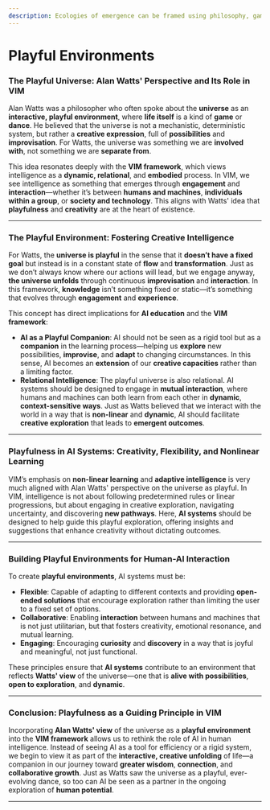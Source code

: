 ```yaml
---
description: Ecologies of emergence can be framed using philosophy, games, narratives
---
```


# Playful Environments

### **The Playful Universe: Alan Watts' Perspective and Its Role in VIM**

Alan Watts was a philosopher who often spoke about the **universe** as an **interactive, playful environment**, where **life itself** is a kind of **game** or **dance**. He believed that the universe is not a mechanistic, deterministic system, but rather a **creative expression**, full of **possibilities** and **improvisation**. For Watts, the universe was something we are **involved with**, not something we are **separate from**.

This idea resonates deeply with the **VIM framework**, which views intelligence as a **dynamic, relational**, and **embodied** process. In VIM, we see intelligence as something that emerges through **engagement** and **interaction**—whether it’s between **humans and machines**, **individuals within a group**, or **society and technology**. This aligns with Watts' idea that **playfulness** and **creativity** are at the heart of existence.

***

### **The Playful Environment: Fostering Creative Intelligence**

For Watts, the **universe is playful** in the sense that it **doesn’t have a fixed goal** but instead is in a constant state of **flow** and **transformation**. Just as we don’t always know where our actions will lead, but we engage anyway, **the universe unfolds** through continuous **improvisation** and **interaction**. In this framework, **knowledge** isn’t something fixed or static—it’s something that evolves through **engagement** and **experience**.

This concept has direct implications for **AI education** and the **VIM framework**:

* **AI as a Playful Companion**: AI should not be seen as a rigid tool but as a **companion** in the learning process—helping us **explore** new possibilities, **improvise**, and **adapt** to changing circumstances. In this sense, AI becomes an **extension** of our **creative capacities** rather than a limiting factor.
* **Relational Intelligence**: The playful universe is also relational. AI systems should be designed to engage in **mutual interaction**, where humans and machines can both learn from each other in **dynamic**, **context-sensitive ways**. Just as Watts believed that we interact with the world in a way that is **non-linear** and **dynamic**, AI should facilitate **creative exploration** that leads to **emergent outcomes**.

***

### **Playfulness in AI Systems: Creativity, Flexibility, and Nonlinear Learning**

VIM’s emphasis on **non-linear learning** and **adaptive intelligence** is very much aligned with Alan Watts' perspective on the universe as playful. In VIM, intelligence is not about following predetermined rules or linear progressions, but about engaging in creative exploration, navigating uncertainty, and discovering **new pathways**. Here, **AI systems** should be designed to help guide this playful exploration, offering insights and suggestions that enhance creativity without dictating outcomes.

***

### **Building Playful Environments for Human-AI Interaction**

To create **playful environments**, AI systems must be:

* **Flexible**: Capable of adapting to different contexts and providing **open-ended solutions** that encourage exploration rather than limiting the user to a fixed set of options.
* **Collaborative**: Enabling **interaction** between humans and machines that is not just utilitarian, but that fosters creativity, emotional resonance, and mutual learning.
* **Engaging**: Encouraging **curiosity** and **discovery** in a way that is joyful and meaningful, not just functional.

These principles ensure that **AI systems** contribute to an environment that reflects **Watts' view** of the universe—one that is **alive with possibilities**, **open to exploration**, and **dynamic**.

***

### **Conclusion: Playfulness as a Guiding Principle in VIM**

Incorporating **Alan Watts' view** of the universe as a **playful environment** into the **VIM framework** allows us to rethink the role of AI in human intelligence. Instead of seeing AI as a tool for efficiency or a rigid system, we begin to view it as part of the **interactive, creative unfolding** of life—a companion in our journey toward **greater wisdom**, **connection**, and **collaborative growth**. Just as Watts saw the universe as a playful, ever-evolving dance, so too can AI be seen as a partner in the ongoing exploration of **human potential**.

***
